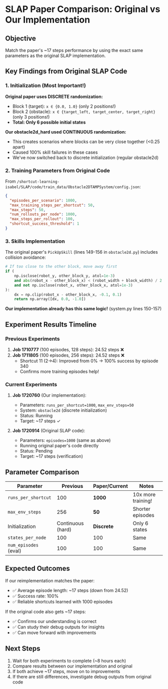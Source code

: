 # SLAP Paper Comparison: Original vs Our Implementation

## Objective
Match the paper's ~17 steps performance by using the exact same parameters as the original SLAP implementation.

## Key Findings from Original SLAP Code

### 1. Initialization (Most Important!)
**Original paper uses DISCRETE randomization:**
- Block 1 (target): `x ∈ {0.0, 1.0}` (only 2 positions!)
- Block 2 (obstacle): `x ∈ {target_left, target_center, target_right}` (only 3 positions!)
- **Total: Only 6 possible initial states**

**Our obstacle2d_hard used CONTINUOUS randomization:**
- This creates scenarios where blocks can be very close together (<0.25 apart)
- Caused 100% skill failures in these cases
- We've now switched back to discrete initialization (regular obstacle2d)

### 2. Training Parameters from Original Code
From `/shortcut-learning-isabel/SLAP/code/train_data/Obstacle2DTAMPSystem/config.json`:

```json
{
  "episodes_per_scenario": 1000,
  "max_training_steps_per_shortcut": 50,
  "max_steps": 50,
  "num_rollouts_per_node": 1000,
  "max_steps_per_rollout": 100,
  "shortcut_success_threshold": 1
}
```

### 3. Skills Implementation
The original paper's `PickUpSkill` (lines 149-156 in `obstacle2d.py`) includes collision avoidance:
```python
# If too close to the other block, move away first
if (
    np.isclose(robot_y, other_block_y, atol=1e-3)
    and abs(robot_x - other_block_x) < (robot_width + block_width) / 2
    and not np.isclose(robot_x, other_block_x, atol=1e-3)
):
    dx = np.clip(robot_x - other_block_x, -0.1, 0.1)
    return np.array([dx, 0.0, -1.0])
```

**Our implementation already has this same logic!** (system.py lines 150-157)

## Experiment Results Timeline

### Previous Experiments
1. **Job 1710777** (100 episodes, 128 steps): 24.52 steps ❌
2. **Job 1711805** (100 episodes, 256 steps): 24.52 steps ❌
   - Shortcut 11 (2→4): Improved from 0% → 100% success by episode 340
   - Confirms more training episodes help!

### Current Experiments
1. **Job 1720760** (Our implementation):
   - Parameters: `runs_per_shortcut=1000`, `max_env_steps=50`
   - System: `obstacle2d` (discrete initialization)
   - Status: Running
   - Target: ~17 steps ✓

2. **Job 1720914** (Original SLAP code):
   - Parameters: `episodes=1000` (same as above)
   - Running original paper's code directly
   - Status: Pending
   - Target: ~17 steps (verification)

## Parameter Comparison

| Parameter | Previous | Paper/Current | Notes |
|-----------|----------|---------------|-------|
| `runs_per_shortcut` | 100 | **1000** | 10x more training! |
| `max_env_steps` | 256 | **50** | Shorter episodes |
| Initialization | Continuous (hard) | **Discrete** | Only 6 states |
| `states_per_node` | 100 | 100 | Same |
| `num_episodes` (eval) | 100 | 100 | Same |

## Expected Outcomes

If our reimplementation matches the paper:
- ✅ Average episode length: ~17 steps (down from 24.52)
- ✅ Success rate: 100%
- ✅ Reliable shortcuts learned with 1000 episodes

If the original code also gets ~17 steps:
- ✅ Confirms our understanding is correct
- ✅ Can study their debug outputs for insights
- ✅ Can move forward with improvements

## Next Steps

1. Wait for both experiments to complete (~8 hours each)
2. Compare results between our implementation and original
3. If both achieve ~17 steps, move on to improvements
4. If there are still differences, investigate debug outputs from original code
